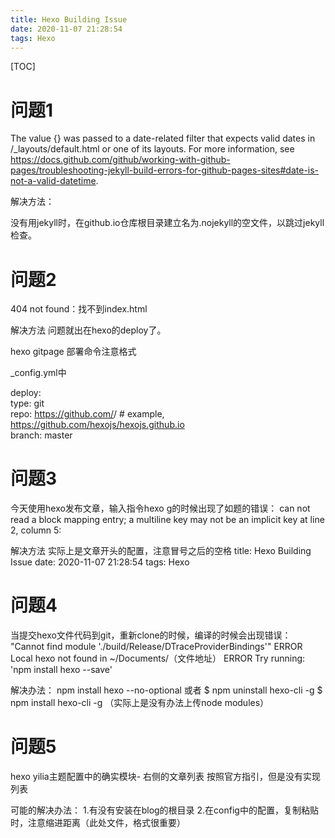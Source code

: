 ```yaml
---
title: Hexo Building Issue
date: 2020-11-07 21:28:54
tags: Hexo
---
```


[TOC]


# 问题1

The value {} was passed to a date-related filter that expects valid dates in /_layouts/default.html or one of its layouts. For more information, see https://docs.github.com/github/working-with-github-pages/troubleshooting-jekyll-build-errors-for-github-pages-sites#date-is-not-a-valid-datetime.

解决方法：

没有用jekyll时，在github.io仓库根目录建立名为.nojekyll的空文件，以跳过jekyll检查。

# 问题2

404 not found：找不到index.html

解决方法
问题就出在hexo的deploy了。

hexo gitpage 部署命令注意格式

_config.yml中

deploy:  
type: git  
repo: https://github.com/<username>/<project>  # example, https://github.com/hexojs/hexojs.github.io  
branch: master

# 问题3

今天使用hexo发布文章，输入指令hexo g的时候出现了如题的错误：
can not read a block mapping entry; a multiline key may not be an implicit key at line 2, column 5:

解决方法
实际上是文章开头的配置，注意冒号之后的空格
title: Hexo Building Issue
date: 2020-11-07 21:28:54
tags: Hexo

# 问题4

当提交hexo文件代码到git，重新clone的时候，编译的时候会出现错误：
"Cannot find module './build/Release/DTraceProviderBindings'"
ERROR Local hexo not found in ~/Documents/（文件地址）
ERROR Try running: 'npm install hexo --save'

解决办法：
npm install hexo --no-optional
或者
$ npm uninstall hexo-cli -g
$ npm install hexo-cli -g
（实际上是没有办法上传node modules）

# 问题5

hexo yilia主题配置中的确实模块- 右侧的文章列表
按照官方指引，但是没有实现列表

可能的解决办法：
1.有没有安装在blog的根目录
2.在config中的配置，复制粘贴时，注意缩进距离（此处文件，格式很重要）